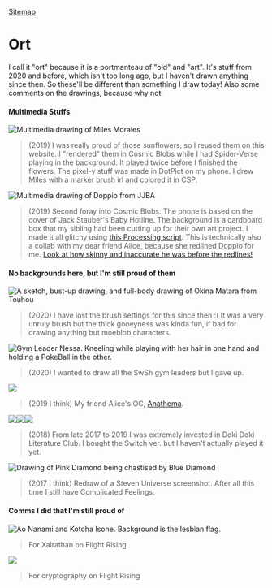 [Sitemap](../sitemap/)
# Ort

I call it "ort" because it is a portmanteau of "old" and "art". It's stuff from 2020 and before, which isn't too long ago, but I haven't drawn anything since then. So these'll be different than something I draw today! Also some comments on the drawings, because why not.

#### Multimedia Stuffs

<img src="Sonflower.jpg" alt="Multimedia drawing of Miles Morales">

> (2019) I was really proud of those sunflowers, so I reused them on this website. I "rendered" them in Cosmic Blobs while I had Spider-Verse playing in the background. It played twice before I finished the flowers. The pixel-y stuff was made in DotPict on my phone. I drew Miles with a marker brush irl and colored it in CSP.

<img src="DoppyHotline.png" alt="Multimedia drawing of Doppio from JJBA">

> (2019) Second foray into Cosmic Blobs. The phone is based on the cover of Jack Stauber's Baby Hotline. The background is a cardboard box that my sibling had been cutting up for their own art project. I made it all glitchy using [this Processing script](https://github.com/kimasendorf/ASDFPixelSort). This is technically also a collab with my dear friend Alice, because she redlined Doppio for me. [Look at how skinny and inaccurate he was before the redlines!](https://sta.sh/215r9maqbh2c)

#### No backgrounds here, but I'm still proud of them

<img src="Okina.png" alt="A sketch, bust-up drawing, and full-body drawing of Okina Matara from Touhou">

> (2020) I have lost the brush settings for this since then :( It was a very unruly brush but the thick gooeyness was kinda fun, if bad for drawing anything but moeblob characters.

<img src="Nessa.png" alt="Gym Leader Nessa. Kneeling while playing with her hair in one hand and holding a PokeBall in the other.">

> (2020) I wanted to draw all the SwSh gym leaders but I gave up.

<img src="Ana.png">

> (2019 I think) My friend Alice's OC, [Anathema](https://toyhou.se/188579.anathema-human-).

<img src="Monika.png"><img src="moniker.png"><img src="sayori.png">

> (2018) From late 2017 to 2019 I was extremely invested in Doki Doki Literature Club. I bought the Switch ver. but I haven't actually played it yet.


<img src="screenshotRedraw.png" alt="Drawing of Pink Diamond being chastised by Blue Diamond">

> (2017 I think) Redraw of a Steven Universe screenshot. After all this time I still have Complicated Feelings.

#### Comms I did that I'm still proud of

<img src="XaiFR.png" alt="Ao Nanami and Kotoha Isone. Background is the lesbian flag.">

> For Xairathan on Flight Rising

<img src="PurbleBoy.png">

> For cryptography on Flight Rising